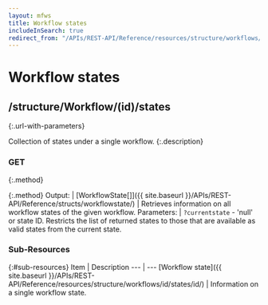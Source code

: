 ```yaml
---
layout: mfws
title: Workflow states
includeInSearch: true
redirect_from: "/APIs/REST-API/Reference/resources/structure/workflows/id/states.html"
---
```


# Workflow states

## /structure/Workflow/(id)/states
{:.url-with-parameters}

Collection of states under a single workflow. 
{:.description}

### GET
{:.method}

{:.method}
Output: | [WorkflowState[]]({{ site.baseurl }}/APIs/REST-API/Reference/structs/workflowstate/)
| Retrieves information on all workflow states of the given workflow. 
Parameters: | `?currentstate` - 'null' or state ID. Restricts the list of returned states to those that are available as valid states from the current state.

### Sub-Resources

{:#sub-resources}
Item | Description
--- | ---
[Workflow state]({{ site.baseurl }}/APIs/REST-API/Reference/resources/structure/workflows/id/states/id/) | Information on a single workflow state. 
